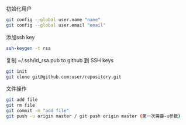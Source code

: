 初始化用户
```bash
git config --global user.name "name"
git config --global user.email "email"
```

添加ssh key
```bash
ssh-keygen -t rsa
```
复制 ~/.ssh/id_rsa.pub to github 到 SSH keys

```bash
git init
git clone git@github.com:user/repository.git
```

文件操作
```bash
git add file
git rm file
git commit -m "add file"
git push -u origin master / git push origin master (第一次需要-u参数)
```
